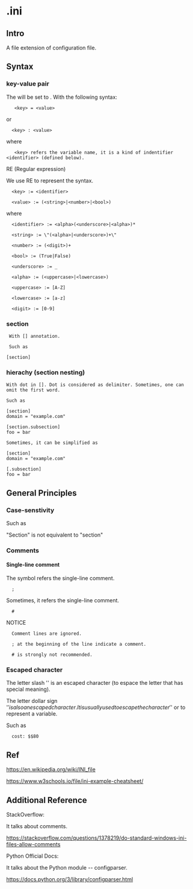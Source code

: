 # .ini
## Intro
A file extension of configuration file.
## Syntax
### key-value pair

The <key> will be set to <value>. With the following syntax:
      
       <key> = <value>

or

      <key> : <value>
      
where 
       
       <key> refers the variable name, it is a kind of indentifier <identifier> (defined below).

RE (Regular expression) 

We use RE to represent the syntax.

      <key> := <identifier>

      <value> := (<string>|<number>|<bool>)

where 

      <identifier> := <alpha>(<underscore>|<alpha>)*

      <string> := \"(<alpha>|<underscore>)+\"
      
      <number> := (<digit>)+

      <bool> := (True|False)
      
      <underscore> := _

      <alpha> := (<uppercase>|<lowercase>)

      <uppercase> := [A-Z]

      <lowercase> := [a-z]

      <digit> := [0-9]

### section

     With [] annotation.

     Such as 
     
    [section]

### hierachy (section nesting)

    With dot in []. Dot is considered as delimiter. Sometimes, one can omit the first word.

    Such as 

    [section]
    domain = "example.com"
    
    [section.subsection]
    foo = bar

    Sometimes, it can be simplified as 

    [section]
    domain = "example.com"
    
    [.subsection]
    foo = bar
        
## General Principles
### Case-senstivity

Such as 

"Section" is not equivalent to "section"

### Comments
#### Single-line comment

The symbol refers the single-line comment.
      
      ;

Sometimes, it refers the single-line comment.

      #

NOTICE
      
      Comment lines are ignored.

      ; at the beginning of the line indicate a comment. 

      # is strongly not recommended.

### Escaped character

The letter slash '\' is an escaped character (to espace the letter that has special meaning).

The letter dollar sign '$' is also an escaped character. It is usually used to escape the character '$' or to represent a variable.

Such as 

      cost: $$80



## Ref
https://en.wikipedia.org/wiki/INI_file

https://www.w3schools.io/file/ini-example-cheatsheet/

## Additional Reference
StackOverflow:

It talks about comments.

https://stackoverflow.com/questions/1378219/do-standard-windows-ini-files-allow-comments

Python Official Docs:

It talks about the Python module -- configparser.

https://docs.python.org/3/library/configparser.html
